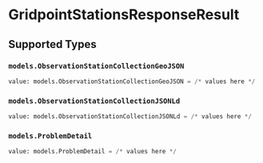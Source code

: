 # GridpointStationsResponseResult


## Supported Types

### `models.ObservationStationCollectionGeoJSON`

```python
value: models.ObservationStationCollectionGeoJSON = /* values here */
```

### `models.ObservationStationCollectionJSONLd`

```python
value: models.ObservationStationCollectionJSONLd = /* values here */
```

### `models.ProblemDetail`

```python
value: models.ProblemDetail = /* values here */
```

